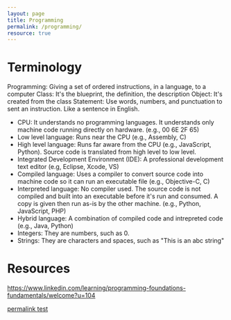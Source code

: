 ```yaml
---
layout: page
title: Programming
permalink: /programming/
resource: true
---
```


# Terminology

Programming: Giving a set of ordered instructions, in a language, to a computer
Class: It's the blueprint, the definition, the description
Object: It's created from the class
Statement: Use words, numbers, and punctuation to sent an instruction. Like a sentence in English. 
* CPU: It understands no programming languages. It understands only machine code running directly on hardware. (e.g., 00 6E 2F 65)
* Low level language: Runs near the CPU (e.g., Assembly, C)
* High level language: Runs far aware from the CPU (e.g., JavaScript, Python). Source code is translated from high level to low level.
* Integrated Development Environment (IDE): A professional development text editor (e.g, Eclipse, Xcode, VS)
* Compiled language: Uses a compiler to convert source code into machine code so it can run an executable file (e.g., Objective-C, C)
* Interpreted language: No compiler used. The source code is not compiled and built into an executable before it's run and consumed. A copy is given then run as-is by the other machine. (e.g., Python, JavaScript, PHP)
* Hybrid language: A combination of compiled code and intrepreted code (e.g., Java, Python)
* Integers: They are numbers, such as 0.
* Strings: They are characters and spaces, such as "This is an abc string"

# Resources

https://www.linkedin.com/learning/programming-foundations-fundamentals/welcome?u=104

[permalink test](/docs/jekyll)